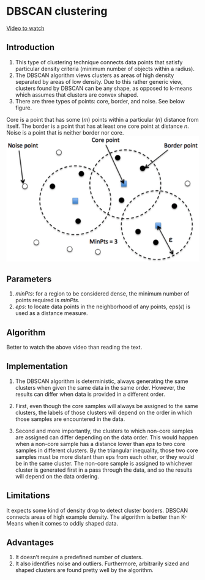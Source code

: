 # DBSCAN clustering

[Video to watch](https://www.youtube.com/watch?v=C3r7tGRe2eI&t=714s)

## Introduction

1.  This type of clustering technique connects data points that satisfy particular density criteria (minimum number of objects within a radius).
1.  The DBSCAN algorithm views clusters as areas of high density separated by areas of low density. Due to this rather generic view, clusters found by DBSCAN can be any shape, as opposed to k-means which assumes that clusters are convex shaped. 
1.  There are three types of points: core, border, and noise. See below figure.

Core is a point that has some $(m)$ points within a particular $(n)$ distance from itself. The border is a point that has at least one core point at distance $n$. Noise is a point that is neither border nor core.
![DBSCAN](./Images/DBSCAN.png)

## Parameters

1.  $minPts$: for a region to be considered dense, the minimum number of points required is $minPts$.
1.  $eps$: to locate data points in the neighborhood of any points, eps($\epsilon$) is used as a distance measure.


## Algorithm
Better to watch the above video than reading the text.
## Implementation

1.  The DBSCAN algorithm is deterministic, always generating the same clusters when given the same data in the same order. However, the results can differ when data is provided in a different order. 

1.  First, even though the core samples will always be assigned to the same clusters, the labels of those clusters will depend on the order in which those samples are encountered in the data. 

1.  Second and more importantly, the clusters to which non-core samples are assigned can differ depending on the data order. This would happen when a non-core sample has a distance lower than $eps$ to two core samples in different clusters. By the triangular inequality, those two core samples must be more distant than eps from each other, or they would be in the same cluster. The non-core sample is assigned to whichever cluster is generated first in a pass through the data, and so the results will depend on the data ordering.

## Limitations

It expects some kind of density drop to detect cluster borders. DBSCAN connects areas of high example density. The algorithm is better than K-Means when it comes to oddly shaped data.

## Advantages

1.  It doesn’t require a predefined number of clusters. 
1.  It also identifies noise and outliers. Furthermore, arbitrarily sized and shaped clusters are found pretty well by the algorithm.
